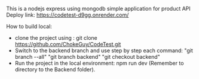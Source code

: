 This is a nodejs express using mongodb simple application for product API
Deploy link: https://codetest-d9gg.onrender.com/

How to build local:
- clone the project using : git clone https://github.com/ChokeGuy/CodeTest.git
- Switch to the backend branch and use step by step each command: "git branch --all" "git branch backend" "git checkout backend"
- Run the project in the local environment: npm run dev (Remember to directory to the Backend folder).
